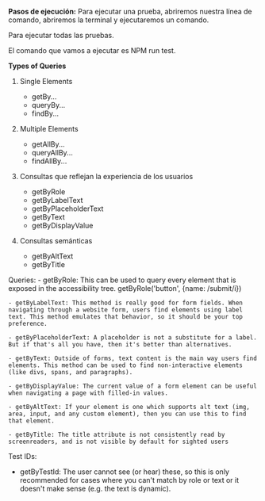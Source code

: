 **Pasos de ejecución:**
Para ejecutar una prueba, abriremos nuestra línea de comando, abriremos la terminal y ejecutaremos un comando.

Para ejecutar todas las pruebas.

El comando que vamos a ejecutar es NPM run test.

**Types of Queries**
1. Single Elements 
    - getBy... 
    - queryBy... 
    - findBy... 

2. Multiple Elements 
    - getAllBy...
    - queryAllBy...
    - findAllBy...

3. Consultas que reflejan la experiencia de los usuarios 
    - getByRole
    - getByLabelText
    - getByPlaceholderText
    - getByText
    - getByDisplayValue

4. Consultas semánticas
    - getByAltText
    - getByTitle


Queries:
    - getByRole: This can be used to query every element that is exposed in the accessibility tree. getByRole('button', {name: /submit/i})
    
    - getByLabelText: This method is really good for form fields. When navigating through a website form, users find elements using label text. This method emulates that behavior, so it should be your top preference.
    
    - getByPlaceholderText: A placeholder is not a substitute for a label. But if that's all you have, then it's better than alternatives.
    
    - getByText: Outside of forms, text content is the main way users find elements. This method can be used to find non-interactive elements (like divs, spans, and paragraphs).
    
    - getByDisplayValue: The current value of a form element can be useful when navigating a page with filled-in values.
    
    - getByAltText: If your element is one which supports alt text (img, area, input, and any custom element), then you can use this to find that element.
    
    - getByTitle: The title attribute is not consistently read by screenreaders, and is not visible by default for sighted users

Test IDs:
  - getByTestId: The user cannot see (or hear) these, so this is only recommended for cases where you can't match by role or text or it doesn't make sense (e.g. the text is dynamic).
